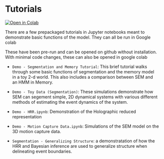 # Tutorials    

<a href="https://colab.research.google.com/github/nicktfranklin/SEM/Tutorials/"><img src="https://colab.research.google.com/assets/colab-badge.svg" alt="Open in Colab" title="Open and Execute in Google Colaboratory"></a>

There are a few prepackaged tutorials in Jupyter notebooks meant to demonstrate basic functions of the model. They can
all be run in Google colab


 These have been pre-run and can be opened on github without installation.  With minimal code changes, these can also be
 opened in google colab
* `Demo - Segmentation and Memory Tutorial`: This brief tutorial walks through some basic functions of segmentation and the memory model in a toy 2-d world.  This also includes a comparison between SEM and an HMM in Memory.

* `Demo - Toy Data (Segmentation)`: These simulations demonstrate how SEM can segement simple, 2D dynamical systems with
various different methods of estimating the event dynamics of the system.

* `Demo - HRR.ipynb`: Demonstration of the Holographic reduced representation

* `Demo - Motion Capture Data.ipynb`: Simulations of the SEM model on the 3D motion capture data. 

* `Segmentation - Generalizing Structure`: a demonstratation of how the HRR and Bayesian inference are used
to generalize structure when delineating event boundaries.
